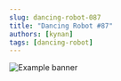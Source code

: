 ```yaml
---
slug: dancing-robot-087
title: "Dancing Robot #87"
authors: [kynan]
tags: [dancing-robot]
---
```


![Example banner](/img/stories/dancing-robot/087.png)
